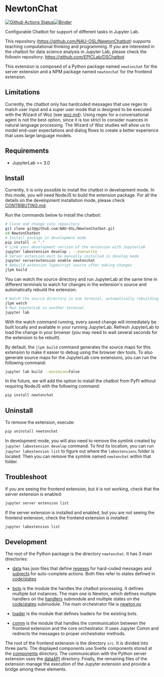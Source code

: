 # NewtonChat

[![Github Actions Status](https://github.com/NAU-OSL/NewtonChatbot/workflows/Build/badge.svg)](https://github.com/NAU-OSL/NewtonChatbot/actions/workflows/build.yml)[![Binder](https://mybinder.org/badge_logo.svg)](https://mybinder.org/v2/gh/NAU-OSL/NewtonChatbot/main?urlpath=lab)

Configurable Chatbot for support of different tasks in Jupyter Lab.

This repository (https://github.com/NAU-OSL/NewtonChatbot) supports teaching computational thinking and programming. If you are interested in the chatbot for data science analysis in Jupyter Lab, please check the followin repository: https://github.com/EPICLab/DSChatbot

This extension is composed of a Python package named `newtonchat`
for the server extension and a NPM package named `newtonchat`
for the frontend extension.

## Limitations

Currently, the chatbot only has hardcoded messages that use regex to match user input and a super user mode that is designed to be executed with the Wizard of Woz (see [woz.md](woz.md)). Using regex for a conversational agent is not the best option, since it is too strict to consider nuances in natural language processing. The Wizard of Woz studies will allow us to model end-user expectations and dialog flows to create a better experience that uses large language models.

## Requirements

- JupyterLab >= 3.0

## Install

Currently, it is only possible to install the chatbot in development mode. In this mode, you will need NodeJS to build the extension package. For all the details on the development installation mode, please check [CONTRIBUTING.md](CONTRIBUTING.md).

Run the commands below to install the chatbot:
```bash
# Clone and change into repository
git clone git@github.com:NAU-OSL/NewtonChatbot.git
cd NewtonChatbot
# Install package in development mode
pip install -e "."
# Link your development version of the extension with JupyterLab
jupyter labextension develop . --overwrite
# Server extension must be manually installed in develop mode
jupyter serverextension enable newtonchat
# Rebuild extension Typescript source after making changes
jlpm build
```

You can watch the source directory and run JupyterLab at the same time in different terminals to watch for changes in the extension's source and automatically rebuild the extension.

```bash
# Watch the source directory in one terminal, automatically rebuilding when needed
jlpm watch
# Run JupyterLab in another terminal
jupyter lab
```

With the watch command running, every saved change will immediately be built locally and available in your running JupyterLab. Refresh JupyterLab to load the change in your browser (you may need to wait several seconds for the extension to be rebuilt).

By default, the `jlpm build` command generates the source maps for this extension to make it easier to debug using the browser dev tools. To also generate source maps for the JupyterLab core extensions, you can run the following command:

```bash
jupyter lab build --minimize=False
```


In the future, we will add the option to install the chatbot from PyPI without requiring NodeJS with the following command:

```bash
pip install newtonchat
```

## Uninstall

To remove the extension, execute:

```bash
pip uninstall newtonchat
```


In development mode, you will also need to remove the symlink created by `jupyter labextension develop`
command. To find its location, you can run `jupyter labextension list` to figure out where the `labextensions`
folder is located. Then you can remove the symlink named `newtonchat` within that folder.


## Troubleshoot

If you are seeing the frontend extension, but it is not working, check
that the server extension is enabled:

```bash
jupyter server extension list
```

If the server extension is installed and enabled, but you are not seeing
the frontend extension, check the frontend extension is installed:

```bash
jupyter labextension list
```

## Development

The root of the Python package is the directory `newtonchat`. It has 3 main directories:

- [data](newtonchat/data/) has json files that define [regexes](newtonchat/data/regexes.json) for hard-coded messages and [subjects](newtonchat/data/subjects.json) for auto-complete actions. Both files refer to states defined in [code/states](newtonchat/core/states) 

- [bots](newtonchat/bots/) is the module the handles the chatbot processing. It defines multiple bot instances. The main one is Newton, which defines multiple handlers on the [handlers](newtonchat/core/handlers) submodule and multiple states on the [code/states](newtonchat/core/states) submodule. The main orchestrator file is [newton.py](newtonchat/bots/newton/newton.py)

- [loader](newtonchat/loader/) is the module that defines loaders for the existing bots.

- [comm](newtonchat/comm/) is the module that handles the communication between the frontend extension and the core orchestrator. It uses Jupyter Comm and redirects the messages to proper orchestrator methods.

The root of the frontend extension is the directory `src`. It is divided into three parts. The displayed components use Svelte components stored at the [components](src/components/) directory. The communication with the Python server extension uses the [dataAPI](src/dataAPI/) directory. Finally, the remaining files of the extension manage the execution of the Jupyter extension and provide a bridge among these elements.
